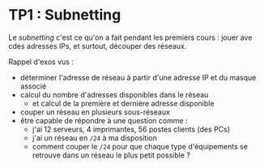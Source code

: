 # TP1 : Subnetting

Le *subnetting* c'est ce qu'on a fait pendant les premiers cours : jouer ave cdes adresses IPs, et surtout, découper des réseaux. 

Rappel d'exos vus : 
* déterminer l'adresse de réseau à partir d'une adresse IP et du masque associé
* calcul du nombre d'adresses disponibles dans le réseau
  * et calcul de la première et dernière adresse disponible
* couper un réseau en plusieurs sous-réseaux
* être capable de répondre à une question comme : 
  * j'ai 12 serveurs, 4 imprimantes, 56 postes clients (des PCs)
  * j'ai un réseau en `/24` à ma disposition
  * comment couper le `/24` pour que chaque type d'équipements se retrouve dans un réseau le plus petit possible ?